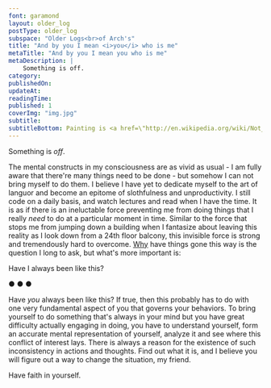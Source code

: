 ```yaml
---
font: garamond
layout: older_log
postType: older_log
subspace: "Older Logs<br>of Arch's"
title: "And by you I mean <i>you</i> who is me"
metaTitle: "And by you I mean you who is me"
metaDescription: |
    Something is off.
category:
publishedOn:
updateAt:
readingTime:
published: 1
coverImg: "img.jpg"
subtitle:
subtitleBottom: Painting is <a href=\"http://en.wikipedia.org/wiki/Not_to_be_Reproduced\">La reproduction interdite</a> by <a href=\"http://en.wikipedia.org/wiki/Ren%C3%A9_Magritte\">René Magritte</a>, 1937.
---
```

Something is <i>off</i>.

The mental constructs in my consciousness are as vivid as usual - I am fully aware that there're many things need to be done - but somehow I can not bring myself to do them. I believe I have yet to dedicate myself to the art of languor and become an epitome of slothfulness and unproductivity. I still code on a daily basis, and watch lectures and read when I have the time. It is as if there is an ineluctable force preventing me from doing things that I really <i>need</i> to do at a particular moment in time. Similar to the force that stops me from jumping down a building when I fantasize about leaving this reality as I look down from a 24th floor balcony, this invisible force is strong and tremendously hard to overcome. <a href="http://www.youtube.com/watch?v=W5ffHd7O3yQ">Why</a> have things gone this way is the question I long to ask, but what's more important is:

Have I always been like this?

<p class="text-center"> ● ● ● </p>
Have <i>you</i> always been like this? If true, then this probably has to do with one very fundamental aspect of you that governs your behaviors. To bring yourself to do something that's always in your mind but you have great difficulty actually engaging in doing, you have to understand yourself, form an accurate mental representation of yourself, analyze it and see where this conflict of interest lays. There is always a reason for the existence of such inconsistency in actions and thoughts. Find out what it is, and I believe you will figure out a way to change the situation, my friend.

Have faith in yourself.
